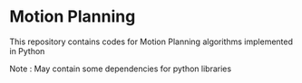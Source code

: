 # Motion Planning

This repository contains codes for Motion Planning algorithms implemented in Python

Note : May contain some dependencies for python libraries
